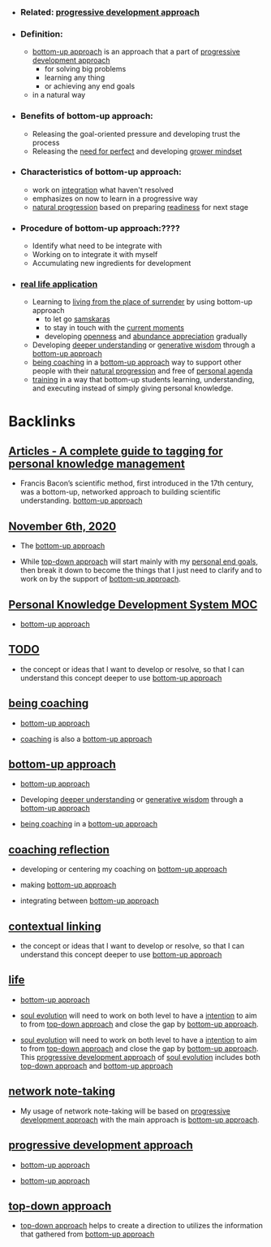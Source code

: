 - ### Related: [progressive development approach](<progressive development approach.md>)
- ### Definition:
    - [bottom-up approach](<bottom-up approach.md>) is an approach that a part of [progressive development approach](<progressive development approach.md>)
        - for solving big problems
        - learning any thing
        - or achieving any end goals
    - in a natural way
- ### Benefits of bottom-up approach:
    - Releasing the goal-oriented pressure and developing trust the process
    - Releasing the [need for perfect](<need for perfect.md>) and developing [grower mindset](<grower mindset.md>)
- ### Characteristics of bottom-up approach:
    - work on [integration](<integration.md>) what haven't resolved
    - emphasizes on now to learn in a progressive way
    - [natural progression](<natural progression.md>) based on preparing [readiness](<readiness.md>) for next stage
- ### Procedure of bottom-up approach:????
    - Identify what need to be integrate with
    - Working on to integrate it with myself
    - Accumulating new ingredients for development
- ### [real life application](<real life application.md>)
    - Learning to [living from the place of surrender](<living from the place of surrender.md>) by using bottom-up approach
        - to let go [samskaras](<samskaras.md>)
        - to stay in touch with the [current moments](<current moments.md>)
        - developing [openness](<openness.md>) and [abundance appreciation](<abundance appreciation.md>) gradually
    - Developing [deeper understanding](<deeper understanding.md>) or [generative wisdom](<generative wisdom.md>) through a [bottom-up approach](<bottom-up approach.md>)
    - [being coaching](<being coaching.md>) in a [bottom-up approach](<bottom-up approach.md>) way to support other people with their [natural progression](<natural progression.md>) and free of [personal agenda](<personal agenda.md>)
    - [training](<training.md>) in a way that bottom-up students learning, understanding, and executing instead of simply giving personal knowledge.

# Backlinks
## [Articles - A complete guide to tagging for personal knowledge management](<Articles - A complete guide to tagging for personal knowledge management.md>)
- Francis Bacon’s scientific method, first introduced in the 17th century, was a bottom-up, networked approach to building scientific understanding. [bottom-up approach](<bottom-up approach.md>)

## [November 6th, 2020](<November 6th, 2020.md>)
- The [bottom-up approach](<bottom-up approach.md>)

- While [top-down approach](<top-down approach.md>) will start mainly with my [personal end goals](<personal end goals.md>), then break it down to become the things that I just need to clarify and to work on by the support of [bottom-up approach](<bottom-up approach.md>).

## [Personal Knowledge Development System MOC](<Personal Knowledge Development System MOC.md>)
- [bottom-up approach](<bottom-up approach.md>)

## [TODO](<TODO.md>)
- the concept or ideas that I want to develop or resolve, so that I can understand this concept deeper to use [bottom-up approach](<bottom-up approach.md>)

## [being coaching](<being coaching.md>)
- [bottom-up approach](<bottom-up approach.md>)

- [coaching](<coaching.md>) is also a [bottom-up approach](<bottom-up approach.md>)

## [bottom-up approach](<bottom-up approach.md>)
- [bottom-up approach](<bottom-up approach.md>)

- Developing [deeper understanding](<deeper understanding.md>) or [generative wisdom](<generative wisdom.md>) through a [bottom-up approach](<bottom-up approach.md>)

- [being coaching](<being coaching.md>) in a [bottom-up approach](<bottom-up approach.md>)

## [coaching reflection](<coaching reflection.md>)
- developing or centering my coaching on [bottom-up approach](<bottom-up approach.md>)

- making [bottom-up approach](<bottom-up approach.md>)

- integrating between [bottom-up approach](<bottom-up approach.md>)

## [contextual linking](<contextual linking.md>)
- the concept or ideas that I want to develop or resolve, so that I can understand this concept deeper to use [bottom-up approach](<bottom-up approach.md>)

## [life](<life.md>)
- [bottom-up approach](<bottom-up approach.md>)

- [soul evolution](<soul evolution.md>) will need to work on both level to have a [intention](<intention.md>) to aim to from [top-down approach](<top-down approach.md>) and close the gap by [bottom-up approach](<bottom-up approach.md>).

- [soul evolution](<soul evolution.md>) will need to work on both level to have a [intention](<intention.md>) to aim to from [top-down approach](<top-down approach.md>) and close the gap by [bottom-up approach](<bottom-up approach.md>). This [progressive development approach](<progressive development approach.md>) of [soul evolution](<soul evolution.md>) includes both [top-down approach](<top-down approach.md>) and [bottom-up approach](<bottom-up approach.md>)

## [network note-taking](<network note-taking.md>)
- My usage of network note-taking will be based on [progressive development approach](<progressive development approach.md>) with the main approach is [bottom-up approach](<bottom-up approach.md>).

## [progressive development approach](<progressive development approach.md>)
-  [bottom-up approach](<bottom-up approach.md>)

- [bottom-up approach](<bottom-up approach.md>)

## [top-down approach](<top-down approach.md>)
- [top-down approach](<top-down approach.md>) helps to create a direction to utilizes the information that gathered from [bottom-up approach](<bottom-up approach.md>)

